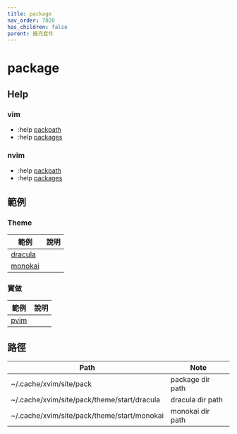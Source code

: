 ```yaml
---
title: package
nav_order: 7020
has_children: false
parent: 擴充套件
---
```


# package


## Help


### vim

* :help [packpath](https://vimhelp.org/options.txt.html#'packpath')
* :help [packages](https://vimhelp.org/repeat.txt.html#packages)


### nvim

* :help [packpath](https://neovim.io/doc/user/options.html#'packpath')
* :help [packages](https://neovim.io/doc/user/repeat.html#packages)


## 範例

### Theme

| 範例 | 說明 |
| --- | --- |
| [dracula](https://github.com/samwhelp/note-about-vim/tree/gh-pages/_demo/adjustment/plugin/package/theme/dracula) | |
| [monokai](https://github.com/samwhelp/note-about-vim/tree/gh-pages/_demo/adjustment/plugin/package/theme/monokai) | |


### 實做

| 範例 | 說明 |
| --- | --- |
| [pvim](https://samwhelp.github.io/note-about-vim/read/project/pvim.html) | |


## 路徑

| Path | Note |
| --- | --- |
| ~/.cache/xvim/site/pack | package dir path |
| ~/.cache/xvim/site/pack/theme/start/dracula | dracula dir path |
| ~/.cache/xvim/site/pack/theme/start/monokai | monokai dir path |
